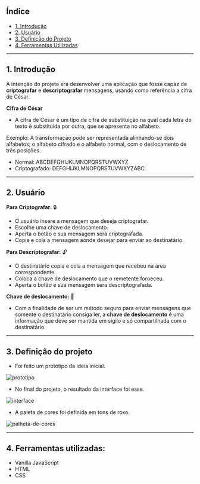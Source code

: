 

## Índice

* [1. Introdução](#1-introdução)
* [2. Usuário](#2-usuário)
* [3. Definição do Projeto](#3-definição-do-projeto)
* [4. Ferramentas Utilizadas](#4-ferramentas-utilizadas)

***

## 1. Introdução

A intenção do projeto era desenvolver uma aplicação que fosse capaz de **criptografar** e **descriptografar** mensagens, usando como referência a cifra de César.

**Cifra de César**
* A cifra de César é um tipo de cifra de substituição na qual cada letra do texto é substituida por outra, que se apresenta no alfabeto.

Exemplo:
A transformação pode ser representada alinhando-se dois alfabetos; o alfabeto cifrado e o alfabeto normal, com o deslocamento de três posições.

* Normal:  ABCDEFGHIJKLMNOPQRSTUVWXYZ
* Criptografado: DEFGHIJKLMNOPQRSTUVWXYZABC
 
***

## 2. Usuário

**Para Criptografar:** :lock:
* O usuário insere a mensagem que deseja criptografar.
* Escolhe uma chave de deslocamento.
* Aperta o botão e sua mensagem será criptografada.
* Copia e cola a mensagem aonde desejar para enviar ao destinatário.

**Para Descriptografar:** :unlock:
* O destinatário copia e cola a mensagem que recebeu na área correspondente.
* Coloca a chave de deslocamento que o remetente forneceu. 
* Aperta o botão e sua mensagem sera descriptografada.

**Chave de deslocamento:** :key:
* Com a finalidade de ser um método seguro para enviar mensagens que somente o destinatário consiga ler, a **chave de deslocamento** é uma informação que deve ser mantida em sigilo e só compartilhada com o destinatário.

***

## 3. Definição do projeto 

* Foi feito um protótipo da ideia inicial.

![prototipo](https://github.com/Laboratoria/SAP005-cipher/blob/56cf8533a5bb39276057369b396f87a5ed7932a6/src/imagens%20gitHub/prototipo.png)

* No final do projeto, o resultado da interface foi esse.

![interface](https://github.com/Laboratoria/SAP005-cipher/blob/56cf8533a5bb39276057369b396f87a5ed7932a6/src/imagens%20gitHub/interface.png)

* A paleta de cores foi definida em tons de roxo. 

![palheta-de-cores](https://github.com/Laboratoria/SAP005-cipher/blob/56cf8533a5bb39276057369b396f87a5ed7932a6/src/imagens%20gitHub/paletaDeCores.png)

***

## 4. Ferramentas utilizadas:

* Vanilla JavaScript
* HTML
* CSS
